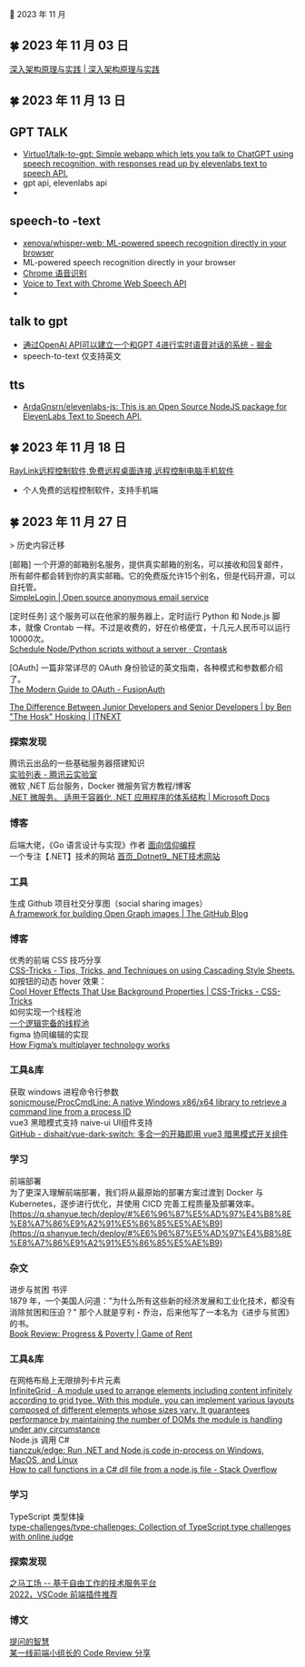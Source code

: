🍉 2023 年 11 月


## 🍀 2023 年 11 月 03 日

 [深入架构原理与实践 | 深入架构原理与实践](https://www.thebyte.com.cn/ )  
  




## 🍀 2023 年 11 月 13 日

## GPT TALK  
  - [Virtuo1/talk-to-gpt: Simple webapp which lets you talk to ChatGPT using speech recognition, with responses read up by elevenlabs text to speech API.](https://github.com/Virtuo1/talk-to-gpt )  
  - gpt api, elevenlabs api  
  -  
  
## speech-to -text  
  - [xenova/whisper-web: ML-powered speech recognition directly in your browser](https://github.com/xenova/whisper-web )  
  - ML-powered speech recognition directly in your browser  
  - [Chrome 语音识别](https://maintao.com/2019/chrome-speech-recognition/ )  
  - [Voice to Text with Chrome Web Speech API](https://bensonruan.com/voice-to-text-with-chrome-web-speech-api/ )  
  -  
  
## talk to gpt  
  - [通过OpenAI API可以建立一个和GPT 4进行实时语音对话的系统 - 掘金](https://juejin.cn/post/7298907435060920371 )  
  - speech-to-text 仅支持英文  
  
## tts  
  - [ArdaGnsrn/elevenlabs-js: This is an Open Source NodeJS package for ElevenLabs Text to Speech API.](https://github.com/ArdaGnsrn/elevenlabs-js )  
  
  
  




## 🍀 2023 年 11 月 18 日

 [RayLink远程控制软件,免费远程桌面连接,远程控制电脑手机软件](https://www.raylink.live/ )  
  - 个人免费的远程控制软件，支持手机端  
  




## 🍀 2023 年 11 月 27 日

 &gt; 历史内容迁移  
  
 [邮箱] 一个开源的邮箱别名服务，提供真实邮箱的别名，可以接收和回复邮件，所有邮件都会转到你的真实邮箱。它的免费版允许15个别名，但是代码开源，可以自托管。  
 [SimpleLogin | Open source anonymous email service](https://simplelogin.io )  
  
 [定时任务] 这个服务可以在他家的服务器上，定时运行 Python 和 Node.js 脚本，就像 Crontab 一样。不过是收费的，好在价格便宜，十几元人民币可以运行10000次。  
 [Schedule Node/Python scripts without a server · Crontask](https://crontask.io/ )  
  
 [OAuth] 一篇非常详尽的 OAuth 身份验证的英文指南，各种模式和参数都介绍了。  
  [The Modern Guide to OAuth - FusionAuth](https://fusionauth.io/learn/expert-advice/oauth/modern-guide-to-oauth )  
  
 [The Difference Between Junior Developers and Senior Developers | by Ben "The Hosk" Hosking | ITNEXT](https://itnext.io/the-difference-between-junior-developers-and-senior-developers-c1d5841b7289 )  
  
  
### 探索发现  
 腾讯云出品的一些基础服务器搭建知识  
  [实验列表 - 腾讯云实验室](https://cloud.tencent.com/lab/labslist )  
 微软 ,NET 后台服务，Docker 微服务官方教程/博客  
 [.NET 微服务。 适用于容器化 .NET 应用程序的体系结构 | Microsoft Docs](https://docs.microsoft.com/zh-cn/dotnet/architecture/microservices/ )  
  
### 博客  
 后端大佬，《Go 语言设计与实现》作者 [面向信仰编程](https://draveness.me/ )  
 一个专注【.NET】技术的网站 [首页_Dotnet9_.NET技术网站](https://dotnet9.com/ )  
  
### 工具  
 生成 Github 项目社交分享图（social sharing images）  
 [A framework for building Open Graph images | The GitHub Blog](https://github.blog/2021-06-22-framework-building-open-graph-images/ )  
  
  
### 博客  
 优秀的前端 CSS 技巧分享  
  [CSS-Tricks - Tips, Tricks, and Techniques on using Cascading Style Sheets.](https://css-tricks.com/ )  
 如按钮的动态 hover 效果：  
  [Cool Hover Effects That Use Background Properties | CSS-Tricks - CSS-Tricks](https://css-tricks.com/cool-hover-effects-using-background-properties/ )  
 如何实现一个线程池  
 [一个逻辑完备的线程池](https://mp.weixin.qq.com/s?__biz=MjM5Njg5NDgwNA==&mid=2247489040&idx=1&sn=42561037e7664f8d89a9bc1c12d1d25b&chksm=a6e3172b91949e3ddbcb9d07a6111aaa3e65ca3344162d7252d9cd38b3b24a090670315aecd3&mpshare=1&scene=1&srcid=0519kzSkx2tMI99VCKkAcZ6G&sharer_sharetime=1652934210073&sharer_shareid=e14a67be32939aa3d2e87821dd0939ac#rd )  
 figma 协同编辑的实现  
 [How Figma’s multiplayer technology works](https://www.figma.com/blog/how-figmas-multiplayer-technology-works/ )  
  
### 工具&库  
 获取 windows 进程命令行参数  
 [sonicmouse/ProcCmdLine: A native Windows x86/x64 library to retrieve a command line from a process ID](https://github.com/sonicmouse/ProcCmdLine )  
 vue3 黑暗模式支持 naive-ui UI组件支持  
  [GitHub - dishait/vue-dark-switch: 多合一的开箱即用 vue3 暗黑模式开关组件](https://github.com/dishait/vue-dark-switch )  
  
### 学习  
 前端部署  
 为了更深入理解前端部署，我们将从最原始的部署方案过渡到 Docker 与 Kubernetes，逐步进行优化，并使用 CICD 完善工程质量及部署效率。  
 [https://q.shanyue.tech/deploy/#%E6%96%87%E5%AD%97%E4%B8%8E%E8%A7%86%E9%A2%91%E5%86%85%E5%AE%B9](https://q.shanyue.tech/deploy/#%E6%96%87%E5%AD%97%E4%B8%8E%E8%A7%86%E9%A2%91%E5%86%85%E5%AE%B9)  
  
### 杂文  
 进步与贫困 书评  
 1879 年，一个美国人问道："为什么所有这些新的经济发展和工业化技术，都没有消除贫困和压迫？" 那个人就是亨利・乔治，后来他写了一本名为《进步与贫困》的书。  
 [Book Review: Progress & Poverty | Game of Rent](http://gameofrent.com/content/progress-and-poverty-review )  
  
### 工具&库  
 在网格布局上无限排列卡片元素  
 [InfiniteGrid · A module used to arrange elements including content infinitely according to grid type. With this module, you can implement various layouts composed of different elements whose sizes vary. It guarantees performance by maintaining the number of DOMs the module is handling under any circumstance](https://naver.github.io/egjs-infinitegrid/ )  
 Node.js 调用 C#  
 [tjanczuk/edge: Run .NET and Node.js code in-process on Windows, MacOS, and Linux](https://github.com/tjanczuk/edge )  
 [How to call functions in a C# dll file from a node.js file - Stack Overflow](https://stackoverflow.com/questions/31643545/how-to-call-functions-in-a-c-sharp-dll-file-from-a-node-js-file )  
  
### 学习  
 TypeScript 类型体操  
 [type-challenges/type-challenges: Collection of TypeScript type challenges with online judge](https://github.com/type-challenges/type-challenges )  
  
### 探索发现  
  [之马工场 -- 基于自由工作的技术服务平台](https://www.zhimawork.com/index.php )  
 [2022，VSCode 前端插件推荐](https://mp.weixin.qq.com/s/zLgM_rNLio6LxM49pAphaw )  
  
### 博文  
 [提问的智慧](https://mp.weixin.qq.com/s/ZbazlP6EVfvDDmBGCrqNJQ )  
 [某一线前端小组长的 Code Review 分享](https://mp.weixin.qq.com/s/r904T-ZdjmK77n90YYbxjg )  
  


